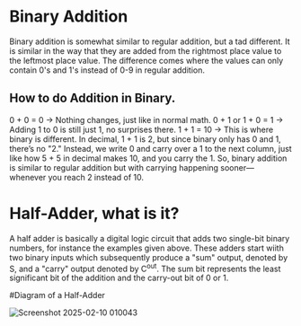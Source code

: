 # Binary Addition
Binary addition is somewhat similar to regular addition, but a tad different. It is similar in the way that they are added from the rightmost 
place value to the leftmost place value. The difference comes where the values can only contain 0's and 1's instead of 0-9 in regular addition. 

## How to do Addition in Binary.
0 + 0 = 0 → Nothing changes, just like in normal math.
0 + 1 or 1 + 0 = 1 → Adding 1 to 0 is still just 1, no surprises there.
1 + 1 = 10 → This is where binary is different. In decimal, 1 + 1 is 2, but since binary only has 0 and 1, there’s no "2." Instead, we write 0 
and carry over a 1 to the next column, just like how 5 + 5 in decimal makes 10, and you carry the 1. So, binary addition is similar to regular 
addition but with carrying happening sooner— whenever you reach 2 instead of 10.

# Half-Adder, what is it?
A half adder is basically a digital logic circuit that adds two single-bit binary numbers, for instance the examples given above. These adders
start wiith two binary inputs which subsequently produce a "sum" output, denoted by S, and a "carry" output denoted by C<sup>out</sup>. 
The sum bit represents the least significant bit of the addition and the carry-out bit of 0 or 1. 

#Diagram of a Half-Adder

![Screenshot 2025-02-10 010043](https://github.com/user-attachments/assets/e5717d85-d268-4eae-94e9-2056b38d6284)

